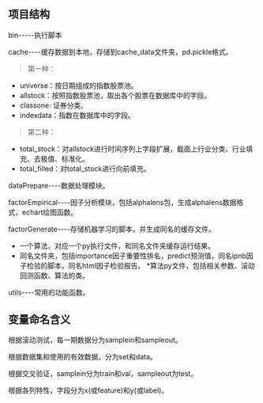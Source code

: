 # 

## 项目结构
bin-----执行脚本

cache----缓存数据到本地，存储到cache_data文件夹，pd.pickle格式。

> 第一种：
* universe：按日期组成的指数股票池。
* allstock：按照指数股票池，取出各个股票在数据库中的字段。
* classone: 证券分类。
* indexdata：指数在数据库中的字段。

> 第二种：
* total_stock：对allstock进行时间序列上字段扩展，截面上行业分类、行业填充、去极值、标准化。
* total_filled：对total_stock进行向前填充。

dataPrepare----数据处理模块。

factorEmpirical----因子分析模块，包括alphalens包，生成alphalens数据格式，echart绘图函数。

factorGenerate----存储机器学习的脚本，并生成同名的缓存文件。

* 一个算法，对应一个py执行文件，和同名文件夹缓存运行结果。
* 同名文件夹，包括importance因子重要性排名，predict预测值，同名ipnb因子检验的脚本，同名html因子检验报告。
*算法py文件，包括相关参数、滚动回测函数、算法的类。

utils----常用的功能函数。


## 变量命名含义

根据滚动测试，每一期数据分为samplein和sampleout。

根据数据集和使用的有效数据，分为set和data。

根据交叉验证，samplein分为train和val，sampleout为test。

根据各列特性，字段分为x(或feature)和y(或label)。

